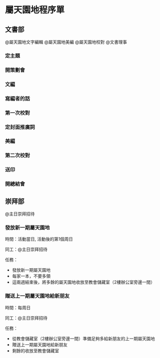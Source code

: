 # 屬天園地程序單

## 文書部

@屬天園地文字編輯 @屬天園地美編 @屬天園地校對 @文書理事

### 定主題
### 開策劃會
### 文編
### 寫編者的話
### 第一次校對
### 定封面推廣詞
### 美編
### 第二次校對
### 送印
### 開總結會


## 崇拜部

@主日崇拜招待

### 發放新一期屬天園地

時間：活動當日, 活動後的第1個周日

同工：@主日崇拜招待

任務：
* 發放新一期屬天園地
* 每家一本，不要多領
* 這兩週結束後，將多餘的屬天園地收放至教會儲藏室（2樓辦公室旁邊一間）

### 贈送上一期屬天園地給新朋友

時間：每周日

同工：@主日崇拜招待

任務：
* 從教會儲藏室（2樓辦公室旁邊一間）準備足夠多給新朋友的上一期屬天園地
* 贈送上一期屬天園地給新朋友
* 剩餘的收放至教會儲藏室
